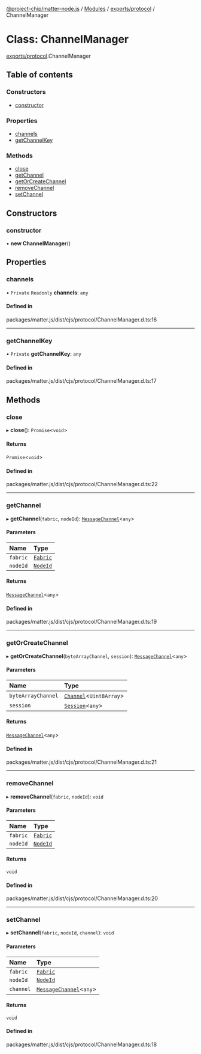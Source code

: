 [@project-chip/matter-node.js](../README.md) / [Modules](../modules.md) / [exports/protocol](../modules/exports_protocol.md) / ChannelManager

# Class: ChannelManager

[exports/protocol](../modules/exports_protocol.md).ChannelManager

## Table of contents

### Constructors

- [constructor](exports_protocol.ChannelManager.md#constructor)

### Properties

- [channels](exports_protocol.ChannelManager.md#channels)
- [getChannelKey](exports_protocol.ChannelManager.md#getchannelkey)

### Methods

- [close](exports_protocol.ChannelManager.md#close)
- [getChannel](exports_protocol.ChannelManager.md#getchannel)
- [getOrCreateChannel](exports_protocol.ChannelManager.md#getorcreatechannel)
- [removeChannel](exports_protocol.ChannelManager.md#removechannel)
- [setChannel](exports_protocol.ChannelManager.md#setchannel)

## Constructors

### constructor

• **new ChannelManager**()

## Properties

### channels

• `Private` `Readonly` **channels**: `any`

#### Defined in

packages/matter.js/dist/cjs/protocol/ChannelManager.d.ts:16

___

### getChannelKey

• `Private` **getChannelKey**: `any`

#### Defined in

packages/matter.js/dist/cjs/protocol/ChannelManager.d.ts:17

## Methods

### close

▸ **close**(): `Promise`<`void`\>

#### Returns

`Promise`<`void`\>

#### Defined in

packages/matter.js/dist/cjs/protocol/ChannelManager.d.ts:22

___

### getChannel

▸ **getChannel**(`fabric`, `nodeId`): [`MessageChannel`](exports_protocol.MessageChannel.md)<`any`\>

#### Parameters

| Name | Type |
| :------ | :------ |
| `fabric` | [`Fabric`](exports_fabric.Fabric.md) |
| `nodeId` | [`NodeId`](../modules/exports_datatype.md#nodeid) |

#### Returns

[`MessageChannel`](exports_protocol.MessageChannel.md)<`any`\>

#### Defined in

packages/matter.js/dist/cjs/protocol/ChannelManager.d.ts:19

___

### getOrCreateChannel

▸ **getOrCreateChannel**(`byteArrayChannel`, `session`): [`MessageChannel`](exports_protocol.MessageChannel.md)<`any`\>

#### Parameters

| Name | Type |
| :------ | :------ |
| `byteArrayChannel` | [`Channel`](../interfaces/exports_common.Channel.md)<`Uint8Array`\> |
| `session` | [`Session`](../interfaces/exports_session.Session.md)<`any`\> |

#### Returns

[`MessageChannel`](exports_protocol.MessageChannel.md)<`any`\>

#### Defined in

packages/matter.js/dist/cjs/protocol/ChannelManager.d.ts:21

___

### removeChannel

▸ **removeChannel**(`fabric`, `nodeId`): `void`

#### Parameters

| Name | Type |
| :------ | :------ |
| `fabric` | [`Fabric`](exports_fabric.Fabric.md) |
| `nodeId` | [`NodeId`](../modules/exports_datatype.md#nodeid) |

#### Returns

`void`

#### Defined in

packages/matter.js/dist/cjs/protocol/ChannelManager.d.ts:20

___

### setChannel

▸ **setChannel**(`fabric`, `nodeId`, `channel`): `void`

#### Parameters

| Name | Type |
| :------ | :------ |
| `fabric` | [`Fabric`](exports_fabric.Fabric.md) |
| `nodeId` | [`NodeId`](../modules/exports_datatype.md#nodeid) |
| `channel` | [`MessageChannel`](exports_protocol.MessageChannel.md)<`any`\> |

#### Returns

`void`

#### Defined in

packages/matter.js/dist/cjs/protocol/ChannelManager.d.ts:18
